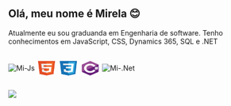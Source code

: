 ## Olá, meu nome é Mirela 😊
Atualmente eu sou graduanda em  Engenharia de software.
Tenho conhecimentos em JavaScript, CSS, Dynamics 365, SQL e .NET



<div style="display: inline_block"><br>
  <img align="center" alt="Mi-Js" height="30" width="40" 
   <img src="https://cdn.jsdelivr.net/gh/devicons/devicon/icons/javascript/javascript-original.svg" /> 
  <img align="center" alt="Mi-HTML" height="30" width="40" src="https://raw.githubusercontent.com/devicons/devicon/master/icons/html5/html5-original.svg">
  <img align="center" alt="Mi-CSS" height="30" width="40" src="https://raw.githubusercontent.com/devicons/devicon/master/icons/css3/css3-original.svg">
  <img align="center" alt="Mi-Csharp" height="30" width="40" src="https://raw.githubusercontent.com/devicons/devicon/master/icons/csharp/csharp-original.svg">
  <img align="center" alt="Mi-.Net" height="30" width="40" 
  <img src="https://cdn.jsdelivr.net/gh/devicons/devicon/icons/dotnetcore/dotnetcore-original.svg" 
 

          
          
          
          
  
</div>
  
  ##
 
<div> 
 
  <a href="https://www.linkedin.com/in/mirela-cazelato-2a5240249/" target="_blank"><img src="https://img.shields.io/badge/-LinkedIn-%230077B5?style=for-the-badge&logo=linkedin&logoColor=white" target="_blank"></a> 
  
</div>
